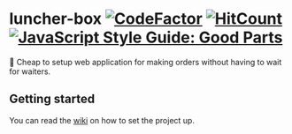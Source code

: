 # luncher-box [![CodeFactor](https://www.codefactor.io/repository/github/deliriumproducts/luncher-box/badge)](https://www.codefactor.io/repository/github/deliriumproducts/luncher-box) [![HitCount](http://hits.dwyl.io/deliriumproducts/luncher-box.svg)](http://hits.dwyl.io/deliriumproducts/luncher-box) [![JavaScript Style Guide: Good Parts](https://img.shields.io/badge/code%20style-goodparts-brightgreen.svg?style=flat)](https://github.com/dwyl/goodparts "JavaScript The Good Parts")
:poultry_leg: Cheap to setup web application for making orders without having to wait for waiters.

## Getting started

You can read the [wiki](https://github.com/DeliriumProducts/luncher-box/wiki) on how to set the project up.
